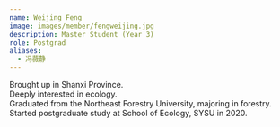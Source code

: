```yaml
---
name: Weijing Feng
image: images/member/fengweijing.jpg
description: Master Student (Year 3)
role: Postgrad
aliases:
  - 冯薇静
---
```


Brought up in Shanxi Province. <br> 
Deeply interested in ecology. <br>
Graduated from the Northeast Forestry University, majoring in forestry. <br>
Started postgraduate study at School of Ecology, SYSU in 2020.
